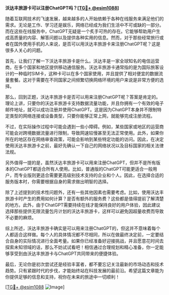 **沃达丰旅游卡可以注册ChatGPT吗？[[TG💪+ @esim1088](https://t.me/s/esim1088)]**

随着互联网技术的飞速发展，越来越多的人开始依赖于各种在线服务来满足他们的需求。无论是工作、学习还是娱乐，网络已经成为我们生活中不可或缺的一部分。而在这些在线服务中，ChatGPT无疑是一个炙手可热的存在。它能够帮助用户生成高质量的内容、解答问题以及提供各种实用的信息。然而，对于那些经常旅行或者在国外使用手机的人来说，是否可以用沃达丰旅游卡来注册ChatGPT呢？这是很多人关心的问题。

首先，让我们了解一下沃达丰旅游卡是什么。沃达丰是一家全球知名的电信运营商，在多个国家和地区提供移动通信服务。沃达丰旅游卡通常指的是为国际旅客设计的一种临时SIM卡，这种卡可以在多个国家使用，并且提供了相对便宜的数据流量套餐。这对于需要在不同国家之间频繁切换网络环境的用户来说是非常方便的选择。

那么，回到正题，沃达丰旅游卡是否可以用来注册ChatGPT呢？答案是肯定的。理论上讲，只要你的沃达丰旅游卡支持数据流量功能，并且你拥有一个有效的电子邮件地址，就可以成功注册并使用ChatGPT。这是因为ChatGPT本身并不限制特定类型的网络连接或设备类型，只要你能够正常上网，就能够完成注册流程。

不过，在实际操作过程中可能会遇到一些小障碍。例如，某些国家或地区的运营商可能会对跨境数据流量进行限制，导致网速较慢甚至无法正常使用。此外，如果你所在的地区存在网络审查政策，可能会影响到某些特定功能的访问。因此，在决定使用沃达丰旅游卡之前，最好先确认一下自己的网络状况以及目标国家的相关法律法规。

另外值得一提的是，虽然沃达丰旅游卡可以用来注册ChatGPT，但并不是所有版本的ChatGPT都适合所有人使用。比如，普通版的ChatGPT可能更适合一般用户，而专业版则更适合需要更高级别技术支持的企业和个人。因此，在选择合适的服务版本时，你需要根据自身的需求做出明智的选择。

除了上述提到的技术性问题外，还有一些其他因素也需要考虑。比如，使用沃达丰旅游卡时产生的费用如何计算？是否有额外的服务费？这些都是值得提前了解清楚的地方。此外，由于ChatGPT需要持续在线才能保持良好的用户体验，因此建议选择那些提供无限流量包月计划的沃达丰旅游卡，这样可以避免因超量收费而导致不必要的麻烦。

综上所述，沃达丰旅游卡确实是可以用来注册ChatGPT的，但这并不意味着每个人都适合这样做。每个人的具体情况都不尽相同，所以在做最终决定前，一定要结合自身的实际情况进行全面考量。如果你已经准备好迎接挑战，并且愿意花时间去探索未知领域的话，那么不妨试试看吧！相信通过合理规划和精心准备，你一定能够享受到由沃达丰旅游卡与ChatGPT共同带来的便捷体验。

最后，无论你是初次尝试还是经验丰富者，都不要忘记关注最新的市场动态和技术趋势。只有紧跟时代的步伐，才能始终站在科技发展的最前沿。希望这篇文章能为你提供足够的信息和支持，祝你在未来的旅途中一切顺利！

[[TG💪+ @esim1088](https://t.me/s/esim1088) ![Image](https://i.postimg.cc/4NQfJmqS/Snipaste-2025-05-13-00-14-12.png)]